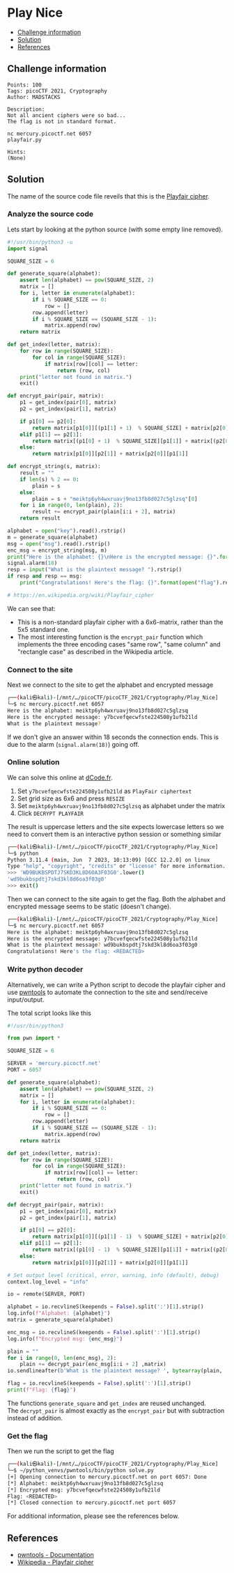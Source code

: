 # Play Nice

- [Challenge information](#challenge-information)
- [Solution](#solution)
- [References](#references)

## Challenge information
```
Points: 100
Tags: picoCTF 2021, Cryptography
Author: MADSTACKS

Description:
Not all ancient ciphers were so bad... 
The flag is not in standard format. 

nc mercury.picoctf.net 6057 
playfair.py

Hints:
(None)
```

## Solution

The name of the source code file reveils that this is the [Playfair cipher](https://en.wikipedia.org/wiki/Playfair_cipher).  

### Analyze the source code

Lets start by looking at the python source (with some empty line removed).
```python
#!/usr/bin/python3 -u
import signal

SQUARE_SIZE = 6

def generate_square(alphabet):
	assert len(alphabet) == pow(SQUARE_SIZE, 2)
	matrix = []
	for i, letter in enumerate(alphabet):
		if i % SQUARE_SIZE == 0:
			row = []
		row.append(letter)
		if i % SQUARE_SIZE == (SQUARE_SIZE - 1):
			matrix.append(row)
	return matrix

def get_index(letter, matrix):
	for row in range(SQUARE_SIZE):
		for col in range(SQUARE_SIZE):
			if matrix[row][col] == letter:
				return (row, col)
	print("letter not found in matrix.")
	exit()

def encrypt_pair(pair, matrix):
	p1 = get_index(pair[0], matrix)
	p2 = get_index(pair[1], matrix)

	if p1[0] == p2[0]:
		return matrix[p1[0]][(p1[1] + 1)  % SQUARE_SIZE] + matrix[p2[0]][(p2[1] + 1)  % SQUARE_SIZE]
	elif p1[1] == p2[1]:
		return matrix[(p1[0] + 1)  % SQUARE_SIZE][p1[1]] + matrix[(p2[0] + 1)  % SQUARE_SIZE][p2[1]]
	else:
		return matrix[p1[0]][p2[1]] + matrix[p2[0]][p1[1]]

def encrypt_string(s, matrix):
	result = ""
	if len(s) % 2 == 0:
		plain = s
	else:
		plain = s + "meiktp6yh4wxruavj9no13fb8d027c5glzsq"[0]
	for i in range(0, len(plain), 2):
		result += encrypt_pair(plain[i:i + 2], matrix)
	return result

alphabet = open("key").read().rstrip()
m = generate_square(alphabet)
msg = open("msg").read().rstrip()
enc_msg = encrypt_string(msg, m)
print("Here is the alphabet: {}\nHere is the encrypted message: {}".format(alphabet, enc_msg))
signal.alarm(18)
resp = input("What is the plaintext message? ").rstrip()
if resp and resp == msg:
	print("Congratulations! Here's the flag: {}".format(open("flag").read()))

# https://en.wikipedia.org/wiki/Playfair_cipher
```

We can see that:
 * This is a non-standard playfair cipher with a 6x6-matrix, rather than the 5x5 standard one.
 * The most interesting function is the `encrypt_pair` function which implements the three encoding cases "same row", "same column" and "rectangle case" as described in the Wikipedia article.

### Connect to the site

Next we connect to the site to get the alphabet and encrypted message
```bash
┌──(kali㉿kali)-[/mnt/…/picoCTF/picoCTF_2021/Cryptography/Play_Nice]
└─$ nc mercury.picoctf.net 6057
Here is the alphabet: meiktp6yh4wxruavj9no13fb8d027c5glzsq
Here is the encrypted message: y7bcvefqecwfste224508y1ufb21ld
What is the plaintext message? 
```

If we don't give an answer within 18 seconds the connection ends. This is due to the alarm (`signal.alarm(18)`) going off.

### Online solution

We can solve this online at [dCode.fr](https://www.dcode.fr/playfair-cipher).

 1. Set `y7bcvefqecwfste224508y1ufb21ld` as `PlayFair ciphertext`
 2. Set grid size as 6x6 and press `RESIZE`
 3. Set `meiktp6yh4wxruavj9no13fb8d027c5glzsq` as alphabet under the matrix
 4. Click `DECRYPT PLAYFAIR`

 The result is uppercase letters and the site expects lowercase letters so we need to convert them is an interactive python session or something similar
 ```bash
 ┌──(kali㉿kali)-[/mnt/…/picoCTF/picoCTF_2021/Cryptography/Play_Nice]
└─$ python                   
Python 3.11.4 (main, Jun  7 2023, 10:13:09) [GCC 12.2.0] on linux
Type "help", "copyright", "credits" or "license" for more information.
>>> 'WD9BUKBSPDTJ7SKD3KL8D6OA3F03G0'.lower()
'wd9bukbspdtj7skd3kl8d6oa3f03g0'
>>> exit()
```

 Then we can connect to the site again to get the flag. Both the alphabet and encrypted message seems to be static (doesn't change).
 ```bash
 ┌──(kali㉿kali)-[/mnt/…/picoCTF/picoCTF_2021/Cryptography/Play_Nice]
└─$ nc mercury.picoctf.net 6057
Here is the alphabet: meiktp6yh4wxruavj9no13fb8d027c5glzsq
Here is the encrypted message: y7bcvefqecwfste224508y1ufb21ld
What is the plaintext message? wd9bukbspdtj7skd3kl8d6oa3f03g0
Congratulations! Here's the flag: <REDACTED>
```

### Write python decoder

Alternatively, we can write a Python script to decode the playfair cipher and use [pwntools](https://docs.pwntools.com/en/stable/index.html) to automate the connection to the site and send/receive input/output.

The total script looks like this
```python
#!/usr/bin/python3

from pwn import *

SQUARE_SIZE = 6

SERVER = 'mercury.picoctf.net'
PORT = 6057

def generate_square(alphabet):
	assert len(alphabet) == pow(SQUARE_SIZE, 2)
	matrix = []
	for i, letter in enumerate(alphabet):
		if i % SQUARE_SIZE == 0:
			row = []
		row.append(letter)
		if i % SQUARE_SIZE == (SQUARE_SIZE - 1):
			matrix.append(row)
	return matrix

def get_index(letter, matrix):
	for row in range(SQUARE_SIZE):
		for col in range(SQUARE_SIZE):
			if matrix[row][col] == letter:
				return (row, col)
	print("letter not found in matrix.")
	exit()

def decrypt_pair(pair, matrix):
	p1 = get_index(pair[0], matrix)
	p2 = get_index(pair[1], matrix)

	if p1[0] == p2[0]:
		return matrix[p1[0]][(p1[1] - 1)  % SQUARE_SIZE] + matrix[p2[0]][(p2[1] - 1)  % SQUARE_SIZE]
	elif p1[1] == p2[1]:
		return matrix[(p1[0] - 1)  % SQUARE_SIZE][p1[1]] + matrix[(p2[0] - 1)  % SQUARE_SIZE][p2[1]]
	else:
		return matrix[p1[0]][p2[1]] + matrix[p2[0]][p1[1]]

# Set output level (critical, error, warning, info (default), debug)
context.log_level = "info"

io = remote(SERVER, PORT)

alphabet = io.recvlineS(keepends = False).split(':')[1].strip()
log.info(f"Alphabet: {alphabet}")
matrix = generate_square(alphabet)

enc_msg = io.recvlineS(keepends = False).split(':')[1].strip()
log.info(f"Encrypted msg: {enc_msg}")

plain = ""
for i in range(0, len(enc_msg), 2):
    plain += decrypt_pair(enc_msg[i:i + 2] ,matrix)
io.sendlineafter(b'What is the plaintext message? ', bytearray(plain, 'utf8'))

flag = io.recvlineS(keepends = False).split(':')[1].strip()
print(f"Flag: {flag}")
```

The functions `generate_square` and `get_index` are reused unchanged.  
The `decrypt_pair` is almost exactly as the `encrypt_pair` but with subtraction instead of addition.

### Get the flag

Then we run the script to get the flag
```bash
┌──(kali㉿kali)-[/mnt/…/picoCTF/picoCTF_2021/Cryptography/Play_Nice]
└─$ ~/python_venvs/pwntools/bin/python solve.py
[+] Opening connection to mercury.picoctf.net on port 6057: Done
[*] Alphabet: meiktp6yh4wxruavj9no13fb8d027c5glzsq
[*] Encrypted msg: y7bcvefqecwfste224508y1ufb21ld
Flag: <REDACTED>
[*] Closed connection to mercury.picoctf.net port 6057
```

For additional information, please see the references below.

## References

- [pwntools - Documentation](https://docs.pwntools.com/en/stable/index.html)
- [Wikipedia - Playfair cipher](https://en.wikipedia.org/wiki/Playfair_cipher)
